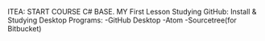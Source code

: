 ITEA: START COURSE C# BASE.
MY First Lesson Studying GitHub:
Install & Studying Desktop Programs:
-GitHub Desktop
-Atom
-Sourcetree(for Bitbucket)

